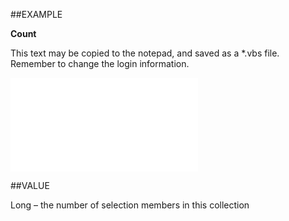 
##EXAMPLE

**Count**

This text may be copied to the notepad, and saved as a *.vbs file. Remember to change the login information.

![](..\..\Examples\vbs\SOSelectionMembers.Count.vbs.txt)


##VALUE

Long – the number of selection members in this collection

